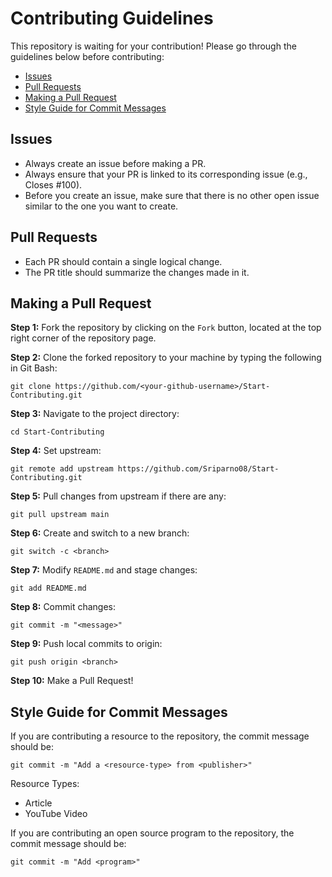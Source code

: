 # Contributing Guidelines

This repository is waiting for your contribution! Please go through the guidelines below before contributing:

- [Issues](#issues)
- [Pull Requests](#pull-requests)
- [Making a Pull Request](#making-a-pull-request)
- [Style Guide for Commit Messages](#style-guide-for-commit-messages)

## Issues

- Always create an issue before making a PR.
- Always ensure that your PR is linked to its corresponding issue (e.g., Closes #100).
- Before you create an issue, make sure that there is no other open issue similar to the one you want to create.

## Pull Requests

- Each PR should contain a single logical change.
- The PR title should summarize the changes made in it.

## Making a Pull Request

**Step 1:** Fork the repository by clicking on the `Fork` button, located at the top right corner of the repository page.

**Step 2:** Clone the forked repository to your machine by typing the following in Git Bash:

```
git clone https://github.com/<your-github-username>/Start-Contributing.git
```

**Step 3:** Navigate to the project directory:

```
cd Start-Contributing
```

**Step 4:** Set upstream:

```
git remote add upstream https://github.com/Sriparno08/Start-Contributing.git
```

**Step 5:** Pull changes from upstream if there are any:

```
git pull upstream main
```

**Step 6:** Create and switch to a new branch:

```
git switch -c <branch>
```

**Step 7:** Modify `README.md` and stage changes:

```
git add README.md
```

**Step 8:** Commit changes:

```
git commit -m "<message>"
```

**Step 9:** Push local commits to origin:

```
git push origin <branch>
```

**Step 10:** Make a Pull Request!

## Style Guide for Commit Messages
  
If you are contributing a resource to the repository, the commit message should be:

```
git commit -m "Add a <resource-type> from <publisher>"
```

Resource Types:

- Article
- YouTube Video

If you are contributing an open source program to the repository, the commit message should be:
```
git commit -m "Add <program>"
